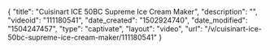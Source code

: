 {
    "title": "Cuisinart ICE 50BC Supreme Ice Cream Maker",
    "description": "",
    "videoid": "111180541",
    "date_created": "1502924740",
    "date_modified": "1504247457",
    "type": "captivate",
    "layout": "video",
    "url": "\/v\/cuisinart-ice-50bc-supreme-ice-cream-maker\/111180541"
}